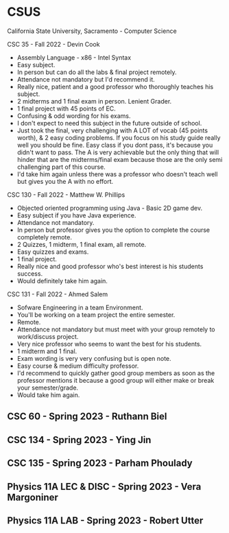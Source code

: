 # CSUS
California State University, Sacramento - Computer Science


CSC 35 - Fall 2022 - Devin Cook
  - Assembly Language - x86 - Intel Syntax
  - Easy subject.
  - In person but can do all the labs & final project remotely.
  - Attendance not mandatory but I'd recommend it.
  - Really nice, patient and a good professor who thoroughly teaches his subject.
  - 2 midterms and 1 final exam in person. Lenient Grader. 
  - 1 final project with 45 points of EC.
  - Confusing & odd wording for his exams.
  - I don't expect to need this subject in the future outside of school.
  - Just took the final, very challenging with A LOT of vocab (45 points worth), & 2 easy coding problems. If you focus on his study guide really well you should be fine. Easy class if you dont pass, it's because you didn't want to pass. The A is very achievable but the only thing that will hinder that are the midterms/final exam because those are the only semi challenging part of this course.
  - I'd take him again unless there was a professor who doesn't teach well but gives you the A with no effort. 


CSC 130 - Fall 2022 - Matthew W. Phillips
  - Objected oriented programming using Java - Basic 2D game dev.
  - Easy subject if you have Java experience.
  - Attendance not mandatory. 
  - In person but professor gives you the option to complete the course completely remote.
  - 2 Quizzes, 1 midterm, 1 final exam, all remote.
  - Easy quizzes and exams.
  - 1 final project.
  - Really nice and good professor who's best interest is his students success.
  - Would definitely take him again. 


CSC 131 - Fall 2022 - Ahmed Salem
  - Sofware Engineering in a team Environment.
  - You'll be working on a team project the entire semester.
  - Remote.
  - Attendance not mandatory but must meet with your group remotely to work/discuss project.
  - Very nice professor who seems to want the best for his students.
  - 1 midterm and 1 final. 
  - Exam wording is very very confusing but is open note.
  - Easy course & medium difficulty professor.
  - I'd recommend to quickly gather good group members as soon as the professor mentions it because a good group will either make or break your semester/grade.
  - Would take him again. 
  
  
CSC 60 - Spring 2023 - Ruthann Biel
  - 
  
CSC 134 - Spring 2023 - Ying Jin
  - 
  
CSC 135 - Spring 2023 - Parham Phoulady
  - 
  
Physics 11A LEC & DISC - Spring 2023 - Vera Margoniner
  - 
  
Physics 11A LAB - Spring 2023 - Robert Utter
  - 
  


